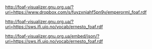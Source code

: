 http://foaf-visualizer.gnu.org.ua/?uri=https://www.dropbox.com/s/fuyzxnjahf5pn9v/emperorml_foaf.rdf


http://foaf-visualizer.gnu.org.ua/?uri=https://sws.ifi.uio.no/vocab/ernesto_foaf.rdf

http://foaf-visualizer.gnu.org.ua/embed/json/?uri=https://sws.ifi.uio.no/vocab/ernesto_foaf.rdf
